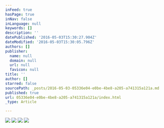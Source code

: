 ```yaml
---
inFeed: true
hasPage: true
inNav: false
inLanguage: null
keywords: []
description: ''
datePublished: '2016-05-03T15:30:27.904Z'
dateModified: '2016-05-03T15:30:05.796Z'
authors: []
publisher:
  name: null
  domain: null
  url: null
  favicon: null
title: ''
author: []
starred: false
sourcePath: _posts/2016-05-03-05336e04-e0be-4be8-a205-a741315a121a.md
published: true
url: 05336e04-e0be-4be8-a205-a741315a121a/index.html
_type: Article

---
```

![](https://the-grid-user-content.s3-us-west-2.amazonaws.com/df417c3b-069e-46c8-b091-58c6a833eeae.jpg)
![](https://the-grid-user-content.s3-us-west-2.amazonaws.com/c6b08eff-f41d-487f-a7fa-1d4d03be9198.jpg)
![](https://the-grid-user-content.s3-us-west-2.amazonaws.com/7cd9eeda-a644-42e0-a258-68ca16012941.jpg)
![](https://the-grid-user-content.s3-us-west-2.amazonaws.com/bd07e3f0-9071-48be-bc82-bbe4a5dfd8ae.jpg)